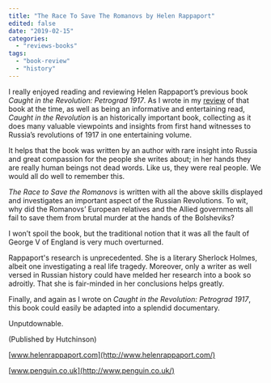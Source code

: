 ```yaml
---
title: "The Race To Save The Romanovs by Helen Rappaport"
edited: false
date: "2019-02-15"
categories:
  - "reviews-books"
tags:
  - "book-review"
  - "history"
---
```


I really enjoyed reading and reviewing Helen Rappaport’s previous book _Caught in the Revolution: Petrograd 1917_. As I wrote in my [review](https://www.hellbound.ca/2017/01/book-reviews-world-war-history-military-politics/) of that book at the time, as well as being an informative and entertaining read, _Caught in the Revolution_ is an historically important book, collecting as it does many valuable viewpoints and insights from first hand witnesses to Russia’s revolutions of 1917 in one entertaining volume.

It helps that the book was written by an author with rare insight into Russia and great compassion for the people she writes about; in her hands they are really human beings not dead words. Like us, they were real people. We would all do well to remember this.

_The Race to Save the Romanovs_ is written with all the above skills displayed and investigates an important aspect of the Russian Revolutions. To wit, why did the Romanovs’ European relatives and the Allied governments all fail to save them from brutal murder at the hands of the Bolsheviks?

I won’t spoil the book, but the traditional notion that it was all the fault of George V of England is very much overturned.

Rappaport's research is unprecedented. She is a literary Sherlock Holmes, albeit one investigating a real life tragedy. Moreover, only a writer as well versed in Russian history could have melded her research into a book so adroitly. That she is fair-minded in her conclusions helps greatly.

Finally, and again as I wrote on _Caught in the Revolution: Petrograd 1917_, this book could easily be adapted into a splendid documentary.

Unputdownable.

(Published by Hutchinson)

[www.helenrappaport.com](http://www.helenrappaport.com/)

[www.penguin.co.uk](http://www.penguin.co.uk/)
